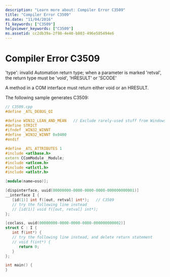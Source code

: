 ```yaml
---
description: "Learn more about: Compiler Error C3509"
title: "Compiler Error C3509"
ms.date: "11/04/2016"
f1_keywords: ["C3509"]
helpviewer_keywords: ["C3509"]
ms.assetid: cc2db39a-2f98-4e40-b803-496e585494e6
---
```

# Compiler Error C3509

'type': invalid Automation return type; when a parameter is marked 'retval', the return type must be 'void', 'HRESULT' or 'SCODE'

A method in a COM interface must return either void or an HRESULT.

The following sample generates C3509:

```cpp
// C3509.cpp
#define _ATL_DEBUG_QI

#define WIN32_LEAN_AND_MEAN   // Exclude rarely-used stuff from Windows headers
#define STRICT
#ifndef _WIN32_WINNT
#define _WIN32_WINNT 0x0400
#endif

#define _ATL_ATTRIBUTES 1
#include <atlbase.h>
extern CComModule _Module;
#include <atlcom.h>
#include <atlctl.h>
#include <atlstr.h>

[module(name=oso)];

[dispinterface, uuid(00000000-0000-0000-0000-000000000001)]
__interface I {
   [id(1)] int f([out, retval] int*);   // C3509
   // try the following line instead
   // [id(1)] void f([out, retval] int*);
};

[coclass, uuid(00000000-0000-0000-0000-000000000002)]
struct C : I {
   int f(int*) {
   // try the following line instead, and delete return statement
   // void f(int*) {
      return 0;
   }
};

int main() {
}
```
